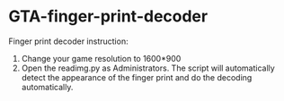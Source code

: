 # GTA-finger-print-decoder
Finger print decoder instruction:
1. Change your game resolution to 1600*900
2. Open the readimg.py as Administrators.
The script will automatically detect the appearance of the finger print and do the decoding automatically.
